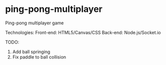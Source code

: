 ping-pong-multiplayer
=====================

Ping-pong multiplayer game

Technologies:
  Front-end:
    HTML5/Canvas/CSS
  Back-end:
    Node.js/Socket.io

TODO:
1) Add ball springing
2) Fix paddle to ball collision